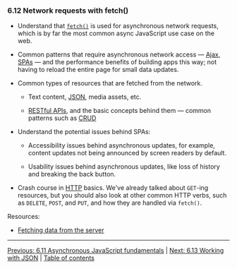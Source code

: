 ### 6.12 Network requests with fetch()

- Understand that [`fetch()`](https://developer.mozilla.org/en-US/docs/Web/API/fetch) is used for asynchronous network requests, which is by far the most common async JavaScript use case on the web.

- Common patterns that require asynchronous network access — [Ajax](https://developer.mozilla.org/en-US/docs/Glossary/AJAX), [SPAs](https://developer.mozilla.org/en-US/docs/Glossary/SPA) — and the performance benefits of building apps this way; not having to reload the entire page for small data updates.

- Common types of resources that are fetched from the network.

  - Text content, [JSON](https://developer.mozilla.org/en-US/docs/Learn/JavaScript/Objects/JSON), media assets, etc.

  - [RESTful APIs](https://developer.mozilla.org/docs/Glossary/REST), and the basic concepts behind them — common patterns such as [CRUD](https://developer.mozilla.org/en-US/docs/Glossary/CRUD)

- Understand the potential issues behind SPAs:

  - Accessibility issues behind asynchronous updates, for example, content updates not being announced by screen readers by default.

  - Usability issues behind asynchronous updates, like loss of history and breaking the back button.

- Crash course in [HTTP](https://developer.mozilla.org/en-US/docs/Web/HTTP/Overview) basics. We've already talked about `GET`-ing resources, but you should also look at other common HTTP verbs, such as `DELETE`, `POST`, and `PUT`, and how they are handled via `fetch()`.

Resources:

- [Fetching data from the server](https://developer.mozilla.org/docs/Learn/JavaScript/Client-side_web_APIs/Fetching_data)

---

[Previous: 6.11 Asynchronous JavaScript fundamentals](/curriculum/2-core/3-scripting/6-11-asynchronous-javascript-fundamentals.md) | [Next: 6.13 Working with JSON](/curriculum/2-core/3-scripting/6-13-working-with-json.md) | [Table of contents](/TOC.md)